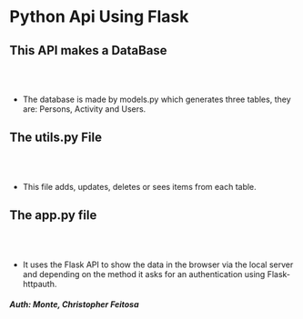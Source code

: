 # Python Api Using Flask

## This API makes a DataBase
<br></br>
  * The database is made by models.py which generates three tables, they are: Persons, Activity and Users.

## The utils.py File
<br></br>  
  * This file adds, updates, deletes or sees items from each table.

## The app.py file
<br></br>
  * It uses the Flask API to show the data in the browser via the local server and depending on the method it asks for an authentication using Flask-httpauth.

##### Auth: Monte, Christopher Feitosa